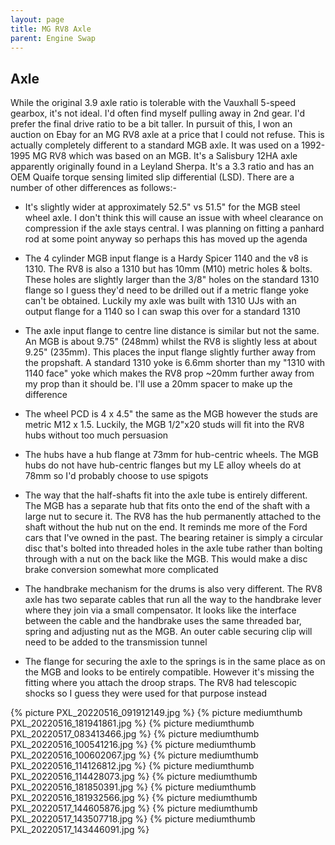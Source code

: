 ```yaml
---
layout: page
title: MG RV8 Axle
parent: Engine Swap
---
```

## Axle
While the original 3.9 axle ratio is tolerable with the Vauxhall 5-speed gearbox, it's not ideal. I'd often find myself pulling away in 2nd gear. I'd prefer the final drive ratio to be a bit taller. In pursuit of this, I won an auction on Ebay for an MG RV8 axle at a price that I could not refuse. This is actually completely different to a standard MGB axle. It was used on a 1992-1995 MG RV8 which was based on an MGB. It's a Salisbury 12HA axle apparently originally found in a Leyland Sherpa. It's a 3.3 ratio and has an OEM Quaife torque sensing limited slip differential (LSD). There are a number of other differences as follows:-

* It's slightly wider at approximately 52.5" vs 51.5" for the MGB steel wheel axle. I don't think this will cause an issue with wheel clearance on compression if the axle stays central. I was planning on fitting a panhard rod at some point anyway so perhaps this has moved up the agenda

* The 4 cylinder MGB input flange is a Hardy Spicer 1140 and the v8 is 1310. The RV8 is also a 1310 but has 10mm (M10) metric holes & bolts. These holes are slightly larger than the 3/8" holes on the standard 1310 flange so I guess they'd need to be drilled out if a metric flange yoke can't be obtained. Luckily my axle was built with 1310 UJs with an output flange for a 1140 so I can swap this over for a standard 1310

* The axle input flange to centre line distance is similar but not the same. An MGB is about 9.75" (248mm) whilst the RV8 is slightly less at about 9.25" (235mm). This places the input flange slightly further away from the propshaft. A standard 1310 yoke is 6.6mm shorter than my "1310 with 1140 face" yoke which makes the RV8 prop ~20mm further away from my prop than it should be. I'll use a 20mm spacer to make up the difference

* The wheel PCD is 4 x 4.5" the same as the MGB however the studs are metric M12 x 1.5. Luckily, the MGB 1/2"x20 studs will fit into the RV8 hubs without too much persuasion

* The hubs have a hub flange at 73mm for hub-centric wheels. The MGB hubs do not have hub-centric flanges but my LE alloy wheels do at 78mm so I'd probably choose to use spigots

* The way that the half-shafts fit into the axle tube is entirely different. The MGB has a separate hub that fits onto the end of the shaft with a large nut to secure it. The RV8 has the hub permanently attached to the shaft without the hub nut on the end. It reminds me more of the Ford cars that I've owned in the past. The bearing retainer is simply a circular disc that's bolted into threaded holes in the axle tube rather than bolting through with a nut on the back like the MGB. This would make a disc brake conversion somewhat more complicated

* The handbrake mechanism for the drums is also very different. The RV8 axle has two separate cables that run all the way to the handbrake lever where they join via a small compensator. It looks like the interface between the cable and the handbrake uses the same threaded bar, spring and adjusting nut as the MGB. An outer cable securing clip will need to be added to the transmission tunnel

* The flange for securing the axle to the springs is in the same place as on the MGB and looks to be entirely compatible. However it's missing the fitting where you attach the droop straps. The RV8 had telescopic shocks so I guess they were used for that purpose instead

{% picture PXL_20220516_091912149.jpg %}
{% picture mediumthumb PXL_20220516_181941861.jpg %}
{% picture mediumthumb PXL_20220517_083413466.jpg %}
{% picture mediumthumb PXL_20220516_100541216.jpg %}
{% picture mediumthumb PXL_20220516_100602067.jpg %}
{% picture mediumthumb PXL_20220516_114126812.jpg %}
{% picture mediumthumb PXL_20220516_114428073.jpg %}
{% picture mediumthumb PXL_20220516_181850391.jpg %}
{% picture mediumthumb PXL_20220516_181932566.jpg %}
{% picture mediumthumb PXL_20220517_144605876.jpg %}
{% picture mediumthumb PXL_20220517_143507718.jpg %}
{% picture mediumthumb PXL_20220517_143446091.jpg %}

